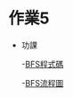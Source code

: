 # 作業5
 * 功課
 
      -[BFS程式碼](https://github.com/jacob13jacob13/myself-/blob/master/HW2/heap%20sort%2006170121.py)
      
      -[BFS流程圖](https://github.com/jacob13jacob13/myself-/blob/master/HW5/BFS%E5%AD%B8%E7%BF%92%E6%AD%B7%E7%A8%8B%E3%80%81%E6%B5%81%E7%A8%8B%E5%9C%96.ipynb.pdf)
      
     
